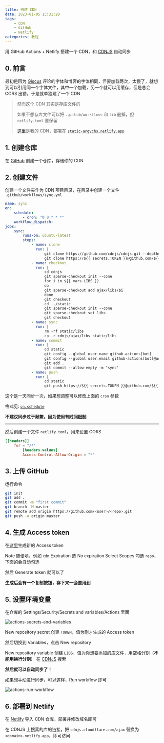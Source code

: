 ```yaml
---
title: 搭建 CDN
date: 2023-01-05 15:31:20
tags:
    - CDN
    - GitHub
    - Netlify
categories: 教程
---
```


用 GitHub Actions + Netlify 搭建一个 CDN，和 [CDNJS](https://cdnjs.com) 自动同步

<!-- more -->

## 0. 前言

最初是因为 [Giscus](https://giscus-argvchs.netlify.app) 评论的字体和博客的字体相同，但要加载两次，太慢了，就想到可以引用同一个字体文件，其中一个加载，另一个就可以用缓存，但是总会 CORS 出错，于是就单独建了一个 CDN

> 然而这个 CDN 其实是存库文件的
>
> 如果不想存库文件可以把 `.github/workflows` 和 `lib` 删掉，但 `netlify.toml` 要保留
>
> [这里](https://github.com/argvchs/static)是我的 CDN，部署在 [`static-argvchs.netlify.app`](https://static-argvchs.netlify.app)

## 1. 创建仓库

在 [GitHub](https://github.com/new) 创建一个仓库，存储你的 CDN

## 2. 创建文件

创建一个文件夹作为 CDN 项目目录，在目录中创建一个文件 `.github/workflows/sync.yml`

```yaml
name: sync
on:
    schedule:
        - cron: "0 0 * * *"
    workflow_dispatch:
jobs:
    sync:
        runs-on: ubuntu-latest
        steps:
            - name: clone
              run: |
                  git clone https://github.com/cdnjs/cdnjs.git --depth=1 --filter=blob:none --no-checkout
                  git clone https://${{ secrets.TOKEN }}@github.com/${{ github.repository }}.git static --depth=1 --filter=blob:none --no-checkout
            - name: checkout
              run: |
                  cd cdnjs
                  git sparse-checkout init --cone
                  for i in ${{ vars.LIBS }}
                  do
                  git sparse-checkout add ajax/libs/$i
                  done
                  git checkout
                  cd ../static
                  git sparse-checkout init --cone
                  git sparse-checkout set libs
                  git checkout
            - name: sync
              run: |
                  rm -rf static/libs
                  cp -r cdnjs/ajax/libs static/libs
            - name: commit
              run: |
                  cd static
                  git config --global user.name github-actions[bot]
                  git config --global user.email github-actions[bot]@users.noreply.github.com
                  git add .
                  git commit --allow-empty -m "sync"
            - name: push
              run: |
                  cd static
                  git push https://${{ secrets.TOKEN }}@github.com/${{ github.repository }}.git
```

这个是一天同步一次，如果想调整可以修改上面的 `cron` 参数

格式见: [`on.schedule`](https://docs.github.com/zh/actions/using-workflows/workflow-syntax-for-github-actions#onschedule)

**不建议同步过于频繁，因为使用有[时间限制](https://docs.github.com/zh/billing/managing-billing-for-github-actions/about-billing-for-github-actions)**

---

然后创建一个文件 `netlify.toml`，用来设置 CORS

```toml
[[headers]]
    for = "/*"
        [headers.values]
        Access-Control-Allow-Origin = "*"
```

## 3. 上传 GitHub

运行命令

```bash
git init
git add .
git commit -m "first commit"
git branch -M master
git remote add origin https://github.com/<user>/<repo>.git
git push -u origin master
```

## 4. 生成 Access token

在[这里](https://github.com/settings/tokens/new)生成新的 Access token

Note 随便填，例如 `cdn`
Expiration 选 No expiration
Select Scopes 勾选 `repo`，下面的会自动勾选

然后 Generate token 就可以了

**生成后会有一个复制按钮，存下来一会要用到**

## 5. 设置环境变量

在仓库的 Settings/Security/Secrets and variables/Actions 里面

![actions-secrets-and-variables](https://static-argvchs.netlify.app/images/actions-secrets-and-variables.png)

New repository secret 创建 `TOKEN`，值为刚才生成的 Access token

然后切换到 Variables，点击 New repository

New repository variable 创建 `LIBS`，值为你想要添加的库文件，用空格分割（**不能用换行分割**）
在 [CDNJS](https://cdnjs.com) 搜索

**然后就可以自动同步了！**

如果想手动进行同步，可以这样，Run workflow 即可

![actions-run-workflow](https://static-argvchs.netlify.app/images/actions-run-workflow.png)

## 6. 部署到 Netlify

在 [Netlify](https://www.netlify.com) 导入 CDN 仓库，部署并修改域名即可

在 CDNJS 上搜索的库的链接，把 `cdnjs.cloudflare.com/ajax` 替换为 `<domain>.netlify.app`，即可访问
